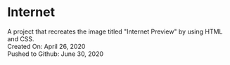 # Internet
A project that recreates the image titled "Internet Preview" by using HTML and CSS.\
Created On: April 26, 2020\
Pushed to Github: June 30, 2020